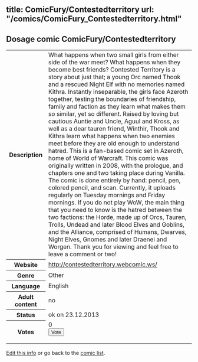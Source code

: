 title: ComicFury/Contestedterritory
url: "/comics/ComicFury_Contestedterritory.html"
---
Dosage comic ComicFury/Contestedterritory
-----------------------------------------

<p id="msg"></p>
<script type="text/javascript">
if (window.location.search === '?edit_info_mail=sent_ok') {
  var elem = document.getElementById("msg");
  elem.innerHTML = 'Edited information sucessfully sent for review, which is usually done daily. Thanks!';
  elem.className = 'ok';
}
</script>
<table class="comicinfo">
<tr>
<th>Description</th><td>What happens when two small girls from either side of the war meet? What happens when they become best friends? Contested Territory is a story about just that; a young Orc named Thook and a rescued Night Elf with no memories named Kithra. Instantly inseparable, the girls face Azeroth together, testing the boundaries of friendship, family and faction as they learn what makes them so similar, yet so different. Raised by loving but cautious Auntie and Uncle, Aguul and Kross, as well as a dear tauren friend, Winthir, Thook and Kithra learn what happens when two enemies meet before they are old enough to understand hatred. This is a fan-based comic set in Azeroth, home of World of Warcraft. This comic was originally written in 2008, with the prologue, and chapters one and two taking place during Vanilla. The comic is done entirely by hand: pencil, pen, colored pencil, and scan. Currently, it uploads regularly on Tuesday mornings and Friday mornings. If you do not play WoW, the main thing that you need to know is the hatred between the two factions: the Horde, made up of Orcs, Tauren, Trolls, Undead and later Blood Elves and Goblins, and the Alliance, comprised of Humans, Dwarves, Night Elves, Gnomes and later Draenei and Worgen. Thank you for viewing and feel free to leave a comment or two!</td>
</tr>
<tr>
<th>Website</th><td><a href="http://contestedterritory.webcomic.ws/">http://contestedterritory.webcomic.ws/</a></td>
</tr>
<tr>
<th>Genre</th><td>Other</td>
</tr>
<tr>
<th>Language</th><td>English</td>
</tr>
<tr>
<th>Adult content</th><td>no</td>
</tr>
<tr>
<th>Status</th><td>ok on 23.12.2013</td>
</tr>
<tr>
<th>Votes</th><td>0
<form action="http://gaecounter.appspot.com/count/" method="POST">
<input name="name" type="hidden" value="ComicFury_Contestedterritory"/>
<input name="uid" type="hidden" id="voteuid" value=""/>
<input type="submit" value="Vote"/>
</form>
</td>
</tr>
</table>
<script type="text/javascript">
var ua = navigator.userAgent;
document.getElementById("voteuid").value = ua.replace(/[^a-zA-Z0-9\._:]/g , "_");;
</script>

[Edit this info](ComicFury_Contestedterritory_edit.html) or go back to the [comic list](../comic-index.html).
